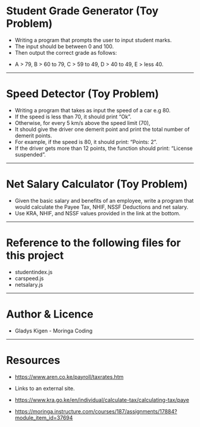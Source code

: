 # Student Grade Generator (Toy Problem)

* Writing a program that prompts the user to input student marks. 
* The input should be between 0 and 100. 
* Then output the correct grade as follows: 
- A > 79, B > 60 to 79, C > 59 to 49, D > 40 to 49, E > less 40.

*****

# Speed Detector (Toy Problem)

* Writing a program that takes as input the speed of a car e.g 80. 
* If the speed is less than 70, it should print “Ok”. 
* Otherwise, for every 5 km/s above the speed limit (70), 
* It should give the driver one demerit point and print the total number of demerit points.
* For example, if the speed is 80, it should print: “Points: 2”. 
* If the driver gets more than 12 points, the function should print: “License suspended”.


****

# Net Salary Calculator (Toy Problem)

* Given the basic salary and benefits of an employee, write a program that would calculate the Payee Tax, NHIF, NSSF Deductions and net salary.
* Use KRA, NHIF, and NSSF values provided in the link at the bottom.

****

# Reference to the following files for this project

* studentindex.js
* carspeed.js
* netsalary.js

****

# Author & Licence

* Gladys Kigen - Moringa Coding

****
 # Resources

* https://www.aren.co.ke/payroll/taxrates.htm

* Links to an external site.  

* https://www.kra.go.ke/en/individual/calculate-tax/calculating-tax/paye
* https://moringa.instructure.com/courses/187/assignments/17884?module_item_id=37694


